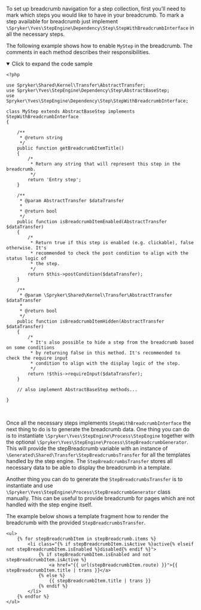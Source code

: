 To set up breadcrumb navigation for a step collection, first you’ll need to mark which steps you would like to have in your breadcrumb. To mark a step available for breadcrumb just implement `\Spryker\Yves\StepEngine\Dependency\Step\StepWithBreadcrumbInterface` in all the necessary steps.

The following example shows how to enable `MyStep` in the breadcrumb. The comments in each method describes their responsibilities.

<details open>
<summary>Click to expand the code sample</summary>
   
```
<?php

use Spryker\Shared\Kernel\Transfer\AbstractTransfer;
use Spryker\Yves\StepEngine\Dependency\Step\AbstractBaseStep;
use Spryker\Yves\StepEngine\Dependency\Step\StepWithBreadcrumbInterface;

class MyStep extends AbstractBaseStep implements StepWithBreadcrumbInterface
{

    /**
     * @return string
     */
    public function getBreadcrumbItemTitle()
    {
        /*
         * Return any string that will represent this step in the breadcrumb.
         */
        return 'Entry step';
    }

    /**
     * @param AbstractTransfer $dataTransfer
     *
     * @return bool
     */
    public function isBreadcrumbItemEnabled(AbstractTransfer $dataTransfer)
    {
        /*
         * Return true if this step is enabled (e.g. clickable), false otherwise. It's
         * recommended to check the post condition to align with the status logic of
         * the step.
         */
        return $this->postCondition($dataTransfer);
    }

    /**
     * @param \Spryker\Shared\Kernel\Transfer\AbstractTransfer $dataTransfer
     *
     * @return bool
     */
    public function isBreadcrumbItemHidden(AbstractTransfer $dataTransfer)
    {
        /*
         * It's also possible to hide a step from the breadcrumb based on some conditions
         * by returning false in this method. It's recommended to check the require input
         * condition to align with the display logic of the step.
         */
        return !$this->requireInput($dataTransfer);
    }
    
    // also implement AbstractBaseStep methods...

}
```
 <br>
</details>

Once all the necessary steps implements `StepWithBreadcrumbInterface` the next thing to do is to generate the breadcrumb data. One thing you can do is to instantiate `\Spryker\Yves\StepEngine\Process\StepEngine` together with the optional `\Spryker\Yves\StepEngine\Process\StepBreadcrumbGenerator`. This will provide the stepBreadcrumb variable with an instance of `\Generated\Shared\Transfer\StepBreadcrumbsTransfer` for all the templates handled by the step engine. The `StepBreadcrumbsTransfer` stores all necessary data to be able to display the breadcrumb in a template.

Another thing you can do to generate the `StepBreadcrumbsTransfer` is to instantiate and use `\Spryker\Yves\StepEngine\Process\StepBreadcrumbGenerator` class manually. This can be useful to provide breadcrumb for pages which are not handled with the step engine itself.

The example below shows a template fragment how to render the breadcrumb with the provided `StepBreadcrumbsTransfer`.

```
<ul>
    {% for stepBreadcrumbItem in stepBreadcrumb.items %}
        <li class="{% if stepBreadcrumbItem.isActive %}active{% elseif not stepBreadcrumbItem.isEnabled %}disabled{% endif %}">
            {% if stepBreadcrumbItem.isEnabled and not stepBreadcrumbItem.isActive %}
                <a href="{{ url(stepBreadcrumbItem.route) }}">{{ stepBreadcrumbItem.title | trans }}</a>
            {% else %}
                {{ stepBreadcrumbItem.title | trans }}
            {% endif %}
        </li>
    {% endfor %}
</ul>
```
